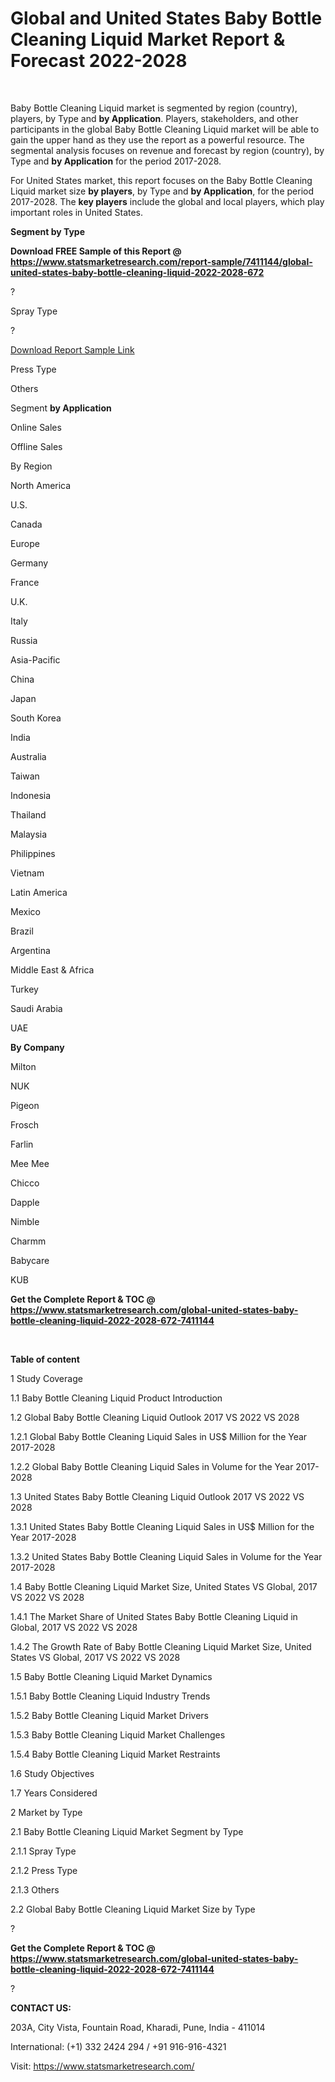 <h1>Global and United States Baby Bottle Cleaning Liquid Market Report & Forecast 2022-2028</h1><br/><p>Baby Bottle Cleaning Liquid market is segmented by region (country), players, by Type and <strong>by Application</strong>. Players, stakeholders, and other participants in the global Baby Bottle Cleaning Liquid market will be able to gain the upper hand as they use the report as a powerful resource. The segmental analysis focuses on revenue and forecast by region (country), by Type and <strong>by Application</strong> for the period 2017-2028.</p>
 
 
 
 <p>For United States market, this report focuses on the Baby Bottle Cleaning Liquid market size <strong>by players</strong>, by Type and <strong>by Application</strong>, for the period 2017-2028. The <strong>key players</strong> include the global and local players, which play important roles in United States.</p>
 
 
 
 <p><strong>Segment by Type</strong></p>
 
 
 
 <div><b>Download FREE Sample of this Report @ <a href="https://www.statsmarketresearch.com/download-free-sample/7411144/global-united-states-baby-bottle-cleaning-liquid-2022-2028-672">https://www.statsmarketresearch.com/report-sample/7411144/global-united-states-baby-bottle-cleaning-liquid-2022-2028-672</a></b></div>
 
 
 
 <p>? </p>
 
 
 
 <p>Spray Type</p>
 
 
 
 <p>? </p>
 
 
 
 <p><a href="https://www.statsmarketresearch.com/download-free-sample/7411144/global-united-states-baby-bottle-cleaning-liquid-2022-2028-672">Download Report Sample Link</a></p>
 
 
 
 <p>Press Type</p>
 
 
 
 <p>Others</p>
 
 
 
 <p>Segment <strong>by Application</strong></p>
 
 
 
 <p>Online Sales</p>
 
 
 
 <p>Offline Sales</p>
 
 
 
 <p>By Region</p>
 
 
 
 <p>North America</p>
 
 
 
 <p>U.S.</p>
 
 
 
 <p>Canada</p>
 
 
 
 <p>Europe</p>
 
 
 
 <p>Germany</p>
 
 
 
 <p>France</p>
 
 
 
 <p>U.K.</p>
 
 
 
 <p>Italy</p>
 
 
 
 <p>Russia</p>
 
 
 
 <p>Asia-Pacific</p>
 
 
 
 <p>China</p>
 
 
 
 <p>Japan</p>
 
 
 
 <p>South Korea</p>
 
 
 
 <p>India</p>
 
 
 
 <p>Australia</p>
 
 
 
 <p>Taiwan</p>
 
 
 
 <p>Indonesia</p>
 
 
 
 <p>Thailand</p>
 
 
 
 <p>Malaysia</p>
 
 
 
 <p>Philippines</p>
 
 
 
 <p>Vietnam</p>
 
 
 
 <p>Latin America</p>
 
 
 
 <p>Mexico</p>
 
 
 
 <p>Brazil</p>
 
 
 
 <p>Argentina</p>
 
 
 
 <p>Middle East & Africa</p>
 
 
 
 <p>Turkey</p>
 
 
 
 <p>Saudi Arabia</p>
 
 
 
 <p>UAE</p>
 
 
 
 <p><strong>By Company</strong></p>
 
 
 
 <p>Milton</p>
 
 
 
 <p>NUK</p>
 
 
 
 <p>Pigeon</p>
 
 
 
 <p>Frosch</p>
 
 
 
 <p>Farlin</p>
 
 
 
 <p>Mee Mee</p>
 
 
 
 <p>Chicco</p>
 
 
 
 <p>Dapple</p>
 
 
 
 <p>Nimble</p>
 
 
 
 <p>Charmm</p>
 
 
 
 <p>Babycare</p>
 
 
 
 <p>KUB</p>
 
 
 
 <div><b>Get the Complete Report & TOC @ <a href="https://www.statsmarketresearch.com/global-united-states-baby-bottle-cleaning-liquid-2022-2028-672-7411144">https://www.statsmarketresearch.com/global-united-states-baby-bottle-cleaning-liquid-2022-2028-672-7411144</a></b></div>
 
 
 
 <p><br />
 
 <b>Table of content</b></p>
 
 
 
 <p>1 Study Coverage<br />
 
 1.1 Baby Bottle Cleaning Liquid Product Introduction<br />
 
 1.2 Global Baby Bottle Cleaning Liquid Outlook 2017 VS 2022 VS 2028<br />
 
 1.2.1 Global Baby Bottle Cleaning Liquid Sales in US$ Million for the Year 2017-2028<br />
 
 1.2.2 Global Baby Bottle Cleaning Liquid Sales in Volume for the Year 2017-2028<br />
 
 1.3 United States Baby Bottle Cleaning Liquid Outlook 2017 VS 2022 VS 2028<br />
 
 1.3.1 United States Baby Bottle Cleaning Liquid Sales in US$ Million for the Year 2017-2028<br />
 
 1.3.2 United States Baby Bottle Cleaning Liquid Sales in Volume for the Year 2017-2028<br />
 
 1.4 Baby Bottle Cleaning Liquid Market Size, United States VS Global, 2017 VS 2022 VS 2028<br />
 
 1.4.1 The Market Share of United States Baby Bottle Cleaning Liquid in Global, 2017 VS 2022 VS 2028<br />
 
 1.4.2 The Growth Rate of Baby Bottle Cleaning Liquid Market Size, United States VS Global, 2017 VS 2022 VS 2028<br />
 
 1.5 Baby Bottle Cleaning Liquid Market Dynamics<br />
 
 1.5.1 Baby Bottle Cleaning Liquid Industry Trends<br />
 
 1.5.2 Baby Bottle Cleaning Liquid Market Drivers<br />
 
 1.5.3 Baby Bottle Cleaning Liquid Market Challenges<br />
 
 1.5.4 Baby Bottle Cleaning Liquid Market Restraints<br />
 
 1.6 Study Objectives<br />
 
 1.7 Years Considered<br />
 
 2 Market by Type<br />
 
 2.1 Baby Bottle Cleaning Liquid Market Segment by Type<br />
 
 2.1.1 Spray Type<br />
 
 2.1.2 Press Type<br />
 
 2.1.3 Others<br />
 
 2.2 Global Baby Bottle Cleaning Liquid Market Size by Type<br />
 
 ? </p>
 
 
 
 <div><b>Get the Complete Report & TOC @ <a href="https://www.statsmarketresearch.com/global-united-states-baby-bottle-cleaning-liquid-2022-2028-672-7411144">https://www.statsmarketresearch.com/global-united-states-baby-bottle-cleaning-liquid-2022-2028-672-7411144</a></b></div>
 
 
 
 <p>? </p>
 
 
 
 <p><b>CONTACT US:</b><br />
 
 203A, City Vista, Fountain Road, Kharadi, Pune, India - 411014<br />
 
 International: (+1) 332 2424 294 / +91 916-916-4321<br />
 
 Visit: <a href="https://www.statsmarketresearch.com/">https://www.statsmarketresearch.com/</a></p>